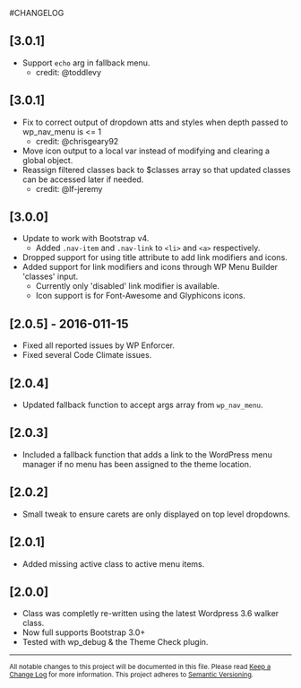 #CHANGELOG

## [3.0.1]

- Support `echo` arg in fallback menu.
	- credit: @toddlevy

## [3.0.1]

- Fix to correct output of dropdown atts and styles when depth passed to wp_nav_menu is <= 1
	- credit: @chrisgeary92
- Move icon output to a local var instead of modifying and clearing a global object.
- Reassign filtered classes back to $classes array so that updated classes can be accessed later if needed.
	- credit: @lf-jeremy

## [3.0.0]

- Update to work with Bootstrap v4.
	- Added `.nav-item` and `.nav-link` to `<li>` and `<a>` respectively.
- Dropped support for using title attribute to add link modifiers and icons.
- Added support for link modifiers and icons through WP Menu Builder 'classes' input.
	- Currently only 'disabled' link modifier is available.
	- Icon support is for Font-Awesome and Glyphicons icons.

## [2.0.5] - 2016-011-15

- Fixed all reported issues by WP Enforcer.
- Fixed several Code Climate issues.

## [2.0.4]

- Updated fallback function to accept args array from `wp_nav_menu`.

## [2.0.3]

- Included a fallback function that adds a link to the WordPress menu manager if no menu has been assigned to the theme location.

## [2.0.2]

- Small tweak to ensure carets are only displayed on top level dropdowns.

## [2.0.1]

- Added missing active class to active menu items.

## [2.0.0]

- Class was completly re-written using the latest Wordpress 3.6 walker class.
- Now full supports Bootstrap 3.0+
- Tested with wp_debug & the Theme Check plugin.


---
<small>All notable changes to this project will be documented in this file. Please read [Keep a Change Log](http://keepachangelog.com) for more information. This project adheres to [Semantic Versioning](http://semver.org).</small>
